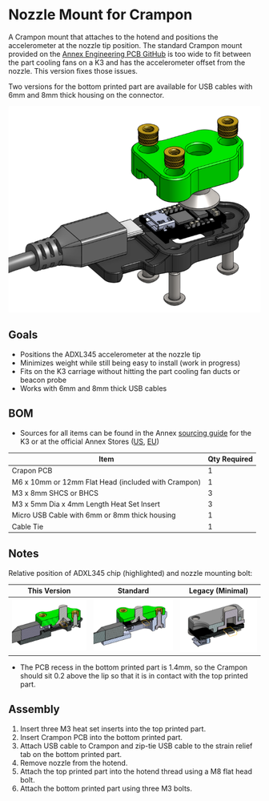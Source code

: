 # Nozzle Mount for Crampon

A Crampon mount that attaches to the hotend and positions the accelerometer at the nozzle tip position. The standard Crampon mount provided on the [Annex Engineering PCB GitHub](https://github.com/Annex-Engineering/Annex_Engineering_PCBs/tree/master/crampon/Clampon_Mounting_Bracket/) is too wide to fit between the part cooling fans on a K3 and has the accelerometer offset from the nozzle. This version fixes those issues.

Two versions for the bottom printed part are available for USB cables with 6mm and 8mm thick housing on the connector.

![Exploded](Images/assembly_exploded.png)

## Goals
- Positions the ADXL345 accelerometer at the nozzle tip
- Minimizes weight while still being easy to install (work in progress)
- Fits on the K3 carriage without hitting the part cooling fan ducts or beacon probe
- Works with 6mm and 8mm thick USB cables

## BOM
- Sources for all items can be found in the Annex [sourcing guide](https://docs.google.com/spreadsheets/d/1O3eyVuQ6M4F03MJSDs4Z71_XyNjXL5HFTZr1jsaAtRc/htmlview#) for the K3 or at the official Annex Stores ([US](https://store.annex.engineering/), [EU](https://annex-engineering.eu/))

| Item                                                             | Qty Required |
| ---                                                              | ---          |
| Crapon PCB                                                       | 1            |
| M6 x 10mm or 12mm Flat Head (included with Crampon)              | 1            |
| M3 x 8mm SHCS or BHCS                                            | 3            |
| M3 x 5mm Dia x 4mm Length Heat Set Insert                        | 3            |
| Micro USB Cable with 6mm or 8mm thick housing                    | 1            |
| Cable Tie                                                        | 1            |

## Notes

Relative position of ADXL345 chip (highlighted) and nozzle mounting bolt:

| This Version | Standard | Legacy (Minimal) |
| --- | --- | --- |
| ![a](Images/cad_cross_section.png) | ![a](Images/stock_cross_section.png) | ![a](Images/minimal_cross_section.png) |

- The PCB recess in the bottom printed part is 1.4mm, so the Crampon should sit 0.2 above the lip so that it is in contact with the top printed part.

## Assembly
1. Insert three M3 heat set inserts into the top printed part.
2. Insert Crampon PCB into the bottom printed part.
3. Attach USB cable to Crampon and zip-tie USB cable to the strain relief tab on the bottom printed part.
4. Remove nozzle from the hotend.
5. Attach the top printed part into the hotend thread using a M8 flat head bolt.
6. Attach the bottom printed part using three M3 bolts.

